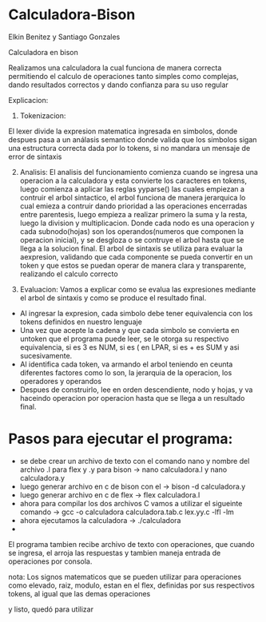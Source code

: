 # Calculadora-Bison

Elkin Benitez y Santiago Gonzales

Calculadora en bison

Realizamos una calculadora la cual funciona de manera correcta permitiendo el calculo de operaciones tanto simples como complejas, dando resultados correctos y dando confianza para su uso regular

Explicacion:

1. Tokenizacion:

El lexer divide la expresion matematica ingresada en simbolos, donde despues pasa a un análasis semantico donde valida que los simbolos sigan una estructura correcta dada por lo tokens,
si no mandara un mensaje de error de sintaxis

2. Analisis:
El analisis del funcionamiento comienza cuando se ingresa una operacion a la calculadora y esta convierte los caracteres en tokens, luego comienza a aplicar las reglas yyparse() las cuales empiezan a contruir el arbol sintactico, el arbol funciona de manera jerarquica lo cual emieza a contruir dando prioridad a las operaciones encerradas entre parentesis, luego empieza a realizar primero la suma y la resta, luego la division y multiplicacion. Donde cada nodo es una operacion y cada subnodo(hojas) son los operandos(numeros que componen la operacion inicial), y se desgloza o se contruye el arbol hasta que se llega a la solucion final.
El arbol de sintaxis se utiliza para evaluar la aexpresion, validando que cada componente se pueda convertir en un token y que estos se puedan operar de manera clara y transparente, realizando el calculo correcto

3. Evaluacion: Vamos a explicar como se evalua las expresiones mediante el arbol de sintaxis y como se produce el resultado final.

- Al ingresar la expresion, cada simbolo debe tener equivalencia con los tokens definidos en nuestro lenguaje
- Una vez que acepte la cadena y que cada simbolo se convierta en untoken que el programa puede leer, se le otorga su respectivo equivalencia, si es 3 es NUM, si es ( en LPAR, si es + es SUM y asi sucesivamente.
- Al identifica cada token, va armando el arbol teniendo en ceunta diferentes factores como lo son, la jerarquia de la operacion, los operadores y operandos
- Despues de construirlo, lee en orden descendiente, nodo y hojas, y va haceindo operacion por operacion hasta que se llega a un resultado final.


# Pasos para ejecutar el programa:

- se debe crear un archivo de texto con el comando nano y nombre del archivo .l para flex y .y para bison -> nano calculadora.l y nano calculadora.y
- luego generar archivo en c de bison con el  -> bison -d calculadora.y
- luego generar archivo en c de flex -> flex calculadora.l
- ahora para compilar los dos archivos C vamos a utilizar el sigueinte comando -> gcc -o calculadora calculadora.tab.c lex.yy.c -lfl -lm
- ahora ejecutamos la calculadora -> ./calculadora
- 
El programa tambien recibe archivo de texto con operaciones, que cuando se ingresa, el arroja las respuestas y tambien maneja entrada de operaciones por consola.

nota: Los signos matematicos que se pueden utilizar para operaciones como elevado, raiz, modulo, estan en el flex, definidas por sus respectivos tokens, al igual que las demas operaciones

y listo, quedó para utilizar 
